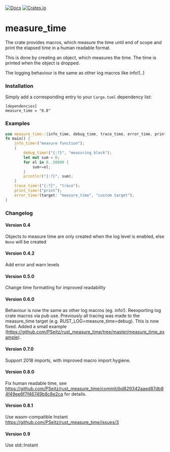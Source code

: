 [![Docs](https://docs.rs/measure_time/badge.svg)](https://docs.rs/crate/measure_time/)
[![Crates.io](https://img.shields.io/crates/v/measure_time.svg)](https://crates.io/crates/measure_time)


# measure_time

The crate provides macros, which measure the time until end of scope and print the elapsed time in a human readable format.

This is done by creating an object, which measures the time. The time is printed when the object is dropped.

The logging behaviour is the same as other log macros like info!(..)

### Installation

Simply add a corresponding entry to your `Cargo.toml` dependency list:

```toml,ignore
[dependencies]
measure_time = "0.8"
```

### Examples

```rust
use measure_time::{info_time, debug_time, trace_time, error_time, print_time};
fn main() {
    info_time!("measure function");
    {
        debug_time!("{:?}", "measuring block");
        let mut sum = 0;
        for el in 0..50000 {
            sum+=el;
        }
        println!("{:?}", sum);
    }
    trace_time!("{:?}", "trace");
    print_time!("print");
    error_time!(target: "measure_time", "custom target");
}
```

### Changelog

#### Version 0.4
Objects to measure time are only created when the log level is enabled, else ```None``` will be created

#### Version 0.4.2
Add error and warn levels

#### Version 0.5.0
Change time formatting for improved readability

#### Version 0.6.0
Behaviour is now the same as other log macros (eg. info!). Reexporting log crate macros via pub use.
Previously all tracing was made to the measure_time target (e.g. RUST_LOG=measure_time=debug). This is now fixed.
Added a small example (https://github.com/PSeitz/rust_measure_time/tree/master/measure_time_example).

#### Version 0.7.0
Support 2018 imports, with improved macro import hygiene.

#### Version 0.8.0
Fix human readable time, see https://github.com/PSeitz/rust_measure_time/commit/bd829342aaed87db84f49ee6f7f46749b8c8e2ca for details.

#### Version 0.8.1
Use wasm-compatible Instant https://github.com/PSeitz/rust_measure_time/issues/3

#### Version 0.9
Use std::Instant


